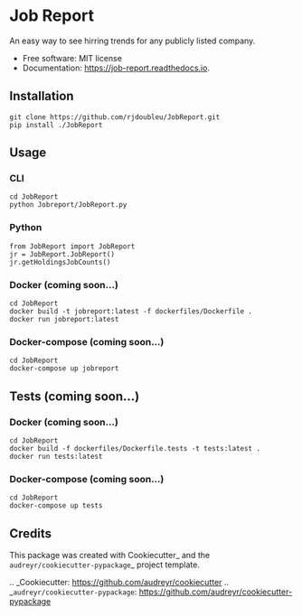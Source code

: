 # Job Report

An easy way to see hirring trends for any publicly listed company.


* Free software: MIT license
* Documentation: https://job-report.readthedocs.io.


Installation
--------

```
git clone https://github.com/rjdoubleu/JobReport.git
pip install ./JobReport
```

Usage
--------
### CLI
```
cd JobReport
python Jobreport/JobReport.py
```
### Python
```
from JobReport import JobReport
jr = JobReport.JobReport()
jr.getHoldingsJobCounts()
```

### Docker (coming soon...)
```
cd JobReport
docker build -t jobreport:latest -f dockerfiles/Dockerfile .
docker run jobreport:latest
```

### Docker-compose (coming soon...)
```
cd JobReport
docker-compose up jobreport
```

Tests (coming soon...)
-------
### Docker (coming soon...)
```
cd JobReport
docker build -f dockerfiles/Dockerfile.tests -t tests:latest .
docker run tests:latest
```

### Docker-compose (coming soon...)
```
cd JobReport
docker-compose up tests
```

Credits
-------

This package was created with Cookiecutter_ and the `audreyr/cookiecutter-pypackage`_ project template.

.. _Cookiecutter: https://github.com/audreyr/cookiecutter
.. _`audreyr/cookiecutter-pypackage`: https://github.com/audreyr/cookiecutter-pypackage
